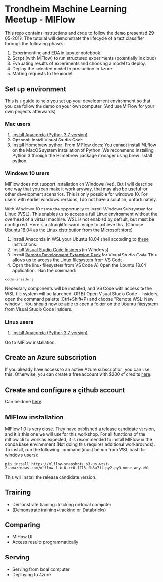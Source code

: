 # Trondheim Machine Learning Meetup - MlFlow
This repo contains instructions and code to follow the demo presented 29-05-2019.
The tutorial will demonstrate the lifecycle of a text classifier through the following phases:
1. Experimenting and EDA in jupyter notebook.
2. Script (with MlFlow) to run structured experiments (potentially in cloud)
3. Evaluating results of experiments and choosing a model to deploy.
4. Deploy the selected model to production in Azure. 
5. Making requests to the model. 

## Set up environment
This is a guide to help you set up your development environment so that you can follow the demo on your own computer. (And use MlFlow for your own projects afterwards)
### Mac users
1. [Install Anaconda (Python 3.7 version)](https://www.anaconda.com/distribution/)
2. Optional: Install Visual Studio Code
3. Install Homebrew python.
From [MlFlow docs](https://mlflow.org/docs/latest/index.html):
You cannot install MLflow on the MacOS system installation of Python. We recommend installing Python 3 through the Homebrew package manager using brew install python.

### Windows 10 users
MlFlow does not support installation on Windows (yet). But I will describe one way that you can make it work anyway, that may also be useful for other development scenarios. This is only possible for windows 10. For users with earlier windows versions, I do not have a solution, unfortunately.

With Windows 10 came the opportunity to install Windows Subsystem for Linux (WSL). This enables us to access a full Linux environment without the overhead of a virtual machine. WSL is not enabled by default, but must be configured. Here is a straightforward recipe to achieve this. (Choose Ubuntu 18.04 as the Linux distribution from the Microsoft store)
1. Install Anaconda in WSL your Ubuntu 18.04 shell according to [these](https://www.digitalocean.com/community/tutorials/how-to-install-anaconda-on-ubuntu-18-04-quickstart) instructions.
2. Install [Visual Studio Code Insiders](https://code.visualstudio.com/insiders/) (in Windows)
3. Install [Remote Development Extension Pack](https://marketplace.visualstudio.com/items?itemName=ms-vscode-remote.vscode-remote-extensionpack) for Visual Studio Code
This allows us to access the Linux filesystem from VS Code.
4. Open the linux filesystem from VS Code 
A)
Open the Ubuntu 18.04 application. 
Run the command:

```code-insiders .```

Necessary components will be installed, and VS Code with access to the WSL file system will be launched.
OR
B) 
Open Visual Studio Code - Insiders, open the command palette (Ctrl+Shift+P) and choose "Remote WSL: New window".
You should now be able to open a folder on the Ubuntu filesystem from Visual Studio Code Insiders. 

### Linux users
1. [Install Anaconda (Python 3.7 version)](https://www.anaconda.com/distribution/)

Go to MlFlow installation.

## Create an Azure subscription
If you already have access to an active Azure subscription, you can use this. 
Otherwise, you can create a free account with $200 of credits [here](https://azure.microsoft.com/en-us/free/).

## Create and configure a github account
Can be done [here](www.github.com).

## MlFlow installation
MlFlow 1.0 is [very close](https://mlflow.org/news/2019/05/22/1.0.0-release-candidate-1/index.html). They have published a release candidate version, and it is this one we will use for this workshop.
For all functions of the mlflow cli to work as expected, it is recommended to install MlFlow in the conda base environment (Not doing this requires additional workarounds). 
To install, run the following command (must be run from WSL bash for windows users):

```pip install https://mlflow-snapshots.s3-us-west-2.amazonaws.com/mlflow-1.0.0.rc0-1173.fb8a711-py2.py3-none-any.whl```

This will install the release candidate version. 

## Training 
- Demonstrate training+tracking on local computer
- (Demonstrate training+tracking on Databricks)

## Comparing
- MlFlow UI
- Access results programmatically

## Serving
- Serving from local computer
- Deploying to Azure


